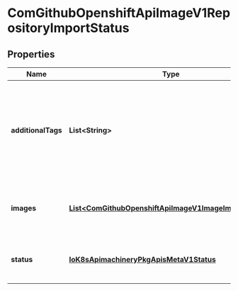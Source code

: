 
# ComGithubOpenshiftApiImageV1RepositoryImportStatus

## Properties
Name | Type | Description | Notes
------------ | ------------- | ------------- | -------------
**additionalTags** | **List&lt;String&gt;** | AdditionalTags are tags that exist in the repository but were not imported because a maximum limit of automatic imports was applied. |  [optional]
**images** | [**List&lt;ComGithubOpenshiftApiImageV1ImageImportStatus&gt;**](ComGithubOpenshiftApiImageV1ImageImportStatus.md) | Images is a list of images successfully retrieved by the import of the repository. |  [optional]
**status** | [**IoK8sApimachineryPkgApisMetaV1Status**](IoK8sApimachineryPkgApisMetaV1Status.md) | Status reflects whether any failure occurred during import |  [optional]



